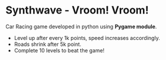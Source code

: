 # Synthwave - Vroom! Vroom!
Car Racing game developed in python using **Pygame module**.
* Level up after every 1k points, speed increases accordingly.
* Roads shrink after 5k point.
* Complete 10 levels to beat the game!
